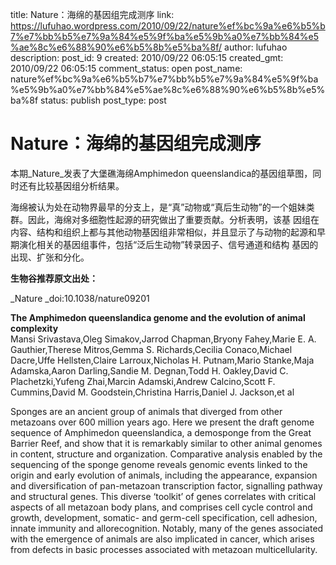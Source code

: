 title: Nature：海绵的基因组完成测序
link: https://lufuhao.wordpress.com/2010/09/22/nature%ef%bc%9a%e6%b5%b7%e7%bb%b5%e7%9a%84%e5%9f%ba%e5%9b%a0%e7%bb%84%e5%ae%8c%e6%88%90%e6%b5%8b%e5%ba%8f/
author: lufuhao
description: 
post_id: 9
created: 2010/09/22 06:05:15
created_gmt: 2010/09/22 06:05:15
comment_status: open
post_name: nature%ef%bc%9a%e6%b5%b7%e7%bb%b5%e7%9a%84%e5%9f%ba%e5%9b%a0%e7%bb%84%e5%ae%8c%e6%88%90%e6%b5%8b%e5%ba%8f
status: publish
post_type: post

# Nature：海绵的基因组完成测序

本期_Nature_发表了大堡礁海绵Amphimedon queenslandica的基因组草图，同时还有比较基因组分析结果。

海绵被认为处在动物界最早的分支上，是“真”动物或“真后生动物”的一个姐妹类群。因此，海绵对多细胞性起源的研究做出了重要贡献。分析表明，该基 因组在内容、结构和组织上都与其他动物基因组非常相似，并且显示了与动物的起源和早期演化相关的基因组事件，包括“泛后生动物”转录因子、信号通道和结构 基因的出现、扩张和分化。

**生物谷推荐原文出处：**

_Nature _doi:10.1038/nature09201 

**The Amphimedon queenslandica genome and the evolution of animal complexity**  
Mansi Srivastava,Oleg Simakov,Jarrod Chapman,Bryony Fahey,Marie E. A. Gauthier,Therese Mitros,Gemma S. Richards,Cecilia Conaco,Michael Dacre,Uffe Hellsten,Claire Larroux,Nicholas H. Putnam,Mario Stanke,Maja Adamska,Aaron Darling,Sandie M. Degnan,Todd H. Oakley,David C. Plachetzki,Yufeng Zhai,Marcin Adamski,Andrew Calcino,Scott F. Cummins,David M. Goodstein,Christina Harris,Daniel J. Jackson,et al

Sponges are an ancient group of animals that diverged from other metazoans over 600 million years ago. Here we present the draft genome sequence of Amphimedon queenslandica, a demosponge from the Great Barrier Reef, and show that it is remarkably similar to other animal genomes in content, structure and organization. Comparative analysis enabled by the sequencing of the sponge genome reveals genomic events linked to the origin and early evolution of animals, including the appearance, expansion and diversification of pan-metazoan transcription factor, signalling pathway and structural genes. This diverse ‘toolkit’ of genes correlates with critical aspects of all metazoan body plans, and comprises cell cycle control and growth, development, somatic- and germ-cell specification, cell adhesion, innate immunity and allorecognition. Notably, many of the genes associated with the emergence of animals are also implicated in cancer, which arises from defects in basic processes associated with metazoan multicellularity.